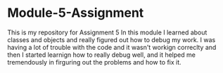# Module-5-Assignment
This is my repository for Assignment 5
In this module I learned about classes and objects and really figured out how to debug my work. I was having a lot of trouble with the code and it wasn't workign correclty and then I started learnign how to really debug well, and it helped me tremendously in firguring out the problems and how to fix it. 
